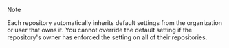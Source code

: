 > [!NOTE]
> Each repository automatically inherits default settings from the organization or user that owns it. You cannot override the default setting if the repository's owner has enforced the setting on all of their repositories.
